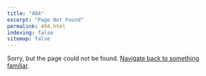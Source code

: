 ```yaml
---
title: "404"
excerpt: "Page Not Found"
permalink: 404.html
indexing: false
sitemap: false
---
```


Sorry, but the page could not be found. [Navigate back to something familiar](https://www.gspdrywells.com).